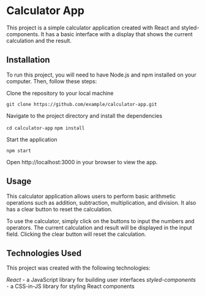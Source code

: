 # Calculator App

This project is a simple calculator application created with React and styled-components. It has a basic interface with a display that shows the current calculation and the result.

## Installation
To run this project, you will need to have Node.js and npm installed on your computer. Then, follow these steps:

Clone the repository to your local machine

`git clone https://github.com/example/calculator-app.git`

Navigate to the project directory and install the dependencies

`cd calculator-app`
`npm install`

Start the application

`npm start`

Open http://localhost:3000 in your browser to view the app.

## Usage
This calculator application allows users to perform basic arithmetic operations such as addition, subtraction, multiplication, and division. It also has a clear button to reset the calculation.

To use the calculator, simply click on the buttons to input the numbers and operators. The current calculation and result will be displayed in the input field. Clicking the clear button will reset the calculation.

## Technologies Used
This project was created with the following technologies:

*React* - a JavaScript library for building user interfaces
*styled-components* - a CSS-in-JS library for styling React components